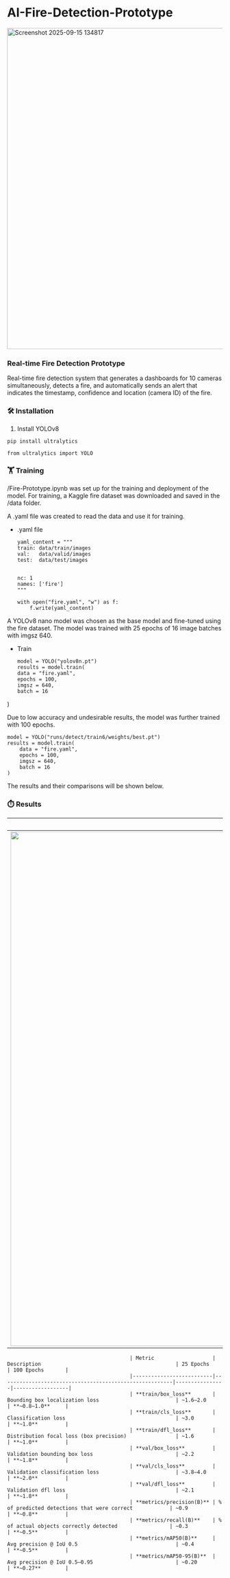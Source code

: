 # AI-Fire-Detection-Prototype


<img width="1274" height="749" alt="Screenshot 2025-09-15 134817" src="https://github.com/user-attachments/assets/61e2ac06-1deb-4df3-bdaf-7a6863e89cf0" />


### Real-time Fire Detection Prototype
Real-time fire detection system that generates a dashboards for 10 cameras simultaneously, detects a fire, and  automatically sends an alert that indicates the timestamp, confidence and location (camera ID) of the fire.


### 🛠️  Installation

1. Install YOLOv8
```
pip install ultralytics
```
```
from ultralytics import YOLO

```

### 🏋️ Training

/Fire-Prototype.ipynb was set up for the training and deployment of the model. For training, a Kaggle fire dataset was downloaded and saved in the /data folder.

A .yaml file was created to read the data and use it for training.

+ .yaml file
    ```
    yaml_content = """
    train: data/train/images
    val:   data/valid/images
    test:  data/test/images


    nc: 1
    names: ['fire']
    """
    ```
    ```
    with open("fire.yaml", "w") as f:
        f.write(yaml_content)
    ```

A  YOLOv8 nano model was chosen as the base model and  fine-tuned using the fire dataset. The model was trained with 25 epochs of 16 image batches with imgsz 640.

+ Train
    ```
    model = YOLO("yolov8n.pt")
    results = model.train(
    data = "fire.yaml",
    epochs = 100,
    imgsz = 640,
    batch = 16
)


Due to low accuracy and undesirable results, the model was further trained with 100 epochs.
```
model = YOLO("runs/detect/train6/weights/best.pt")
results = model.train(
    data = "fire.yaml",
    epochs = 100,
    imgsz = 640,
    batch = 16
)
```



The results and their comparisons will be shown below.


### ⏱️ Results

25 epochs          |  100 epochs
:-------------------------------------------------------------------------------------------------------------------------------------:|:------------------------------------------------------------------------------------------------------------:
<img width="2400" height="1200" alt="results" src="https://github.com/user-attachments/assets/94fb4368-b812-45eb-ae08-45bbdb3ce32d" /> | <img width="2400" height="1200" alt="results" src="https://github.com/user-attachments/assets/1608ca5c-026a-46e7-b90b-9983ef55e73e" /> 



                                            | Metric                   | Description                                            | 25 Epochs      | 100 Epochs       |
                                            |--------------------------|--------------------------------------------------------|----------------|------------------|
                                            | **train/box_loss**       | Bounding box localization loss                         | ~1.6–2.0       | **~0.8–1.0**     |
                                            | **train/cls_loss**       | Classification loss                                    | ~3.0           | **~1.0**         |
                                            | **train/dfl_loss**       | Distribution focal loss (box precision)                | ~1.6           | **~1.0**         |
                                            | **val/box_loss**         | Validation bounding box loss                           | ~2.2           | **~1.8**         |
                                            | **val/cls_loss**         | Validation classification loss                         | ~3.8–4.0       | **~2.0**         |
                                            | **val/dfl_loss**         | Validation dfl loss                                    | ~2.1           | **~1.8**         |
                                            | **metrics/precision(B)** | % of predicted detections that were correct            | ~0.9           | **~0.8**         |
                                            | **metrics/recall(B)**    | % of actual objects correctly detected                 | ~0.3           | **~0.5**         |
                                            | **metrics/mAP50(B)**     | Avg precision @ IoU 0.5                                | ~0.4           | **~0.5**         |
                                            | **metrics/mAP50-95(B)**  | Avg precision @ IoU 0.5–0.95                           | ~0.20          | **~0.27**        |

